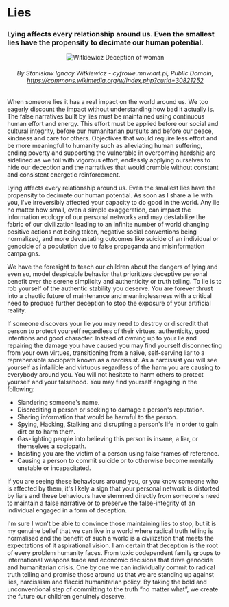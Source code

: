 # Lies

### Lying affects every relationship around us. Even the smallest lies have the propensity to decimate our human potential.

<center>

![Witkiewicz Deception of woman](../Media/Posts/Witkiewicz_Deception_of_woman.jpg)

###### By Stanisław Ignacy Witkiewicz - cyfrowe.mnw.art.pl, Public Domain, https://commons.wikimedia.org/w/index.php?curid=30821252

</center>

When someone lies it has a real impact on the world around us. We too eagerly discount the impact without understanding how bad it actually is. The false narratives built by lies must be maintained using continuous human effort and energy. This effort must be applied before our social and cultural integrity, before our humanitarian pursuits and before our peace, kindness and care for others. Objectives that would require less effort and be more meaningful to humanity such as alleviating human suffering, ending poverty and supporting the vulnerable in overcoming hardship are sidelined as we toil with vigorous effort, endlessly applying ourselves to hide our deception and the narratives that would crumble without constant and consistent energetic reinforcement.

Lying affects every relationship around us. Even the smallest lies have the propensity to decimate our human potential. As soon as I share a lie with you, I've irreversibly affected your capacity to do good in the world. Any lie no matter how small, even a simple exaggeration, can impact the information ecology of our personal networks and may destabilize the fabric of our civilization leading to an infinite number of world changing positive actions not being taken, negative social conventions being normalized, and more devastating outcomes like suicide of an individual or genocide of a population due to false propaganda and misinformation campaigns.

We have the foresight to teach our children about the dangers of lying and even so, model despicable behavior that prioritizes deceptive personal benefit over the serene simplicity and authenticity or truth telling. To lie is to rob yourself of the authentic stability you deserve. You are forever thrust into a chaotic future of maintenance and meaninglessness with a critical need to produce further deception to stop the exposure of your artificial reality.

If someone discovers your lie you may need to destroy or discredit that person to protect yourself regardless of their virtues, authenticity, good intentions and good character. Instead of owning up to your lie and repairing the damage you have caused you may find yourself disconnecting from your own virtues, transitioning from a naive, self-serving liar to a reprehensible sociopath known as a narcissist. As a narcissist you will see yourself as infallible and virtuous regardless of the harm you are causing to everybody around you. You will not hesitate to harm others to protect yourself and your falsehood. You may find yourself engaging in the following:

- Slandering someone's name.
- Discrediting a person or seeking to damage a person's reputation.
- Sharing information that would be harmful to the person.
- Spying, Hacking, Stalking and disrupting a person's life in order to gain dirt or to harm them.
- Gas-lighting people into believing this person is insane, a liar, or themselves a sociopath.
- Insisting you are the victim of a person using false frames of reference.
- Causing a person to commit suicide or to otherwise become mentally unstable or incapacitated.

If you are seeing these behaviours around you, or you know someone who is affected by them, it's likely a sign that your personal network is distorted by liars and these behaviours have stemmed directly from someone's need to maintain a false narrative or to preserve the false-integrity of an individual engaged in a form of deception.

I'm sure I won't be able to convince those maintaining lies to stop, but it is my genuine belief that we can live in a world where radical truth telling is normalised and the benefit of such a world is a civilization that meets the expectations of it aspirational vision. I am certain that deception is the root of every problem humanity faces. From toxic codependent family groups to international weapons trade and economic decisions that drive genocide and humanitarian crisis. One by one we can individually commit to radical truth telling and promise those around us that we are standing up against lies, narcissism and flaccid humanitarian policy. By taking the bold and unconventional step of committing to the truth “no matter what”, we create the future our children genuinely deserve.

